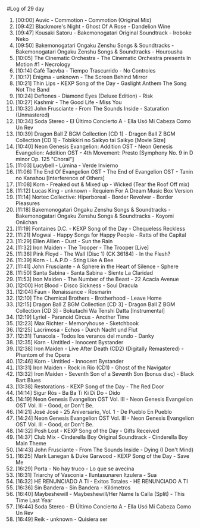 #Log of 29 day

1. [00:00] Auvic - Commotion - Commotion (Original Mix)
1. [09:42] Blackmore's Night - Ghost Of A Rose - Dandelion Wine
1. [09:47] Kousaki Satoru - Bakemonogatari Original Soundtrack - Iroboke Neko
1. [09:50] Bakemonogatari Ongaku Zenshu Songs & Soundtracks - Bakemonogatari Ongaku Zenshu Songs & Soundtracks - Hourousha
1. [10:05] The Cinematic Orchestra - The Cinematic Orchestra presents In Motion #1 - Necrology
1. [10:14] Café Tacvba - Tiempo Trascurrido - No Controles
1. [10:17] Enigma - unknown - The Screen Behind Mirror
1. [10:21] Thin Lips - KEXP Song of the Day - Gaslight Anthem The Song Not The Band
1. [10:24] Deftones - Diamond Eyes (Deluxe Edition) - Risk
1. [10:27] Kashmir - The Good Life - Miss You
1. [10:32] John Frusciante - From The Sounds Inside - Saturation (Unmastered)
1. [10:34] Soda Stereo - El Último Concierto A - Ella Usó Mi Cabeza Como Un Rev
1. [10:39] Dragon Ball Z BGM Collection [CD 1] - Dragon Ball Z BGM Collection [CD 1] - Tobikkiri no Saikyo tai Saikyo [Movie Size]
1. [10:40] Neon Genesis Evangelion: Addition OST - Neon Genesis Evangelion: Addition OST - 4th Movement: Presto [Symphony No. 9 in D minor Op. 125 "Choral"]
1. [11:03] Lucybell - Lúmina - Verde Invierno
1. [11:06] The End Of Evangelion OST - The End of Evangelion OST - Tanin no Kanshou [Interference of Others]
1. [11:08] Korn - Freaked out & Mixed up - Wicked (Tear the Roof Off mix)
1. [11:12] Lucas King - unknown - Requiem For A Dream Music Box Version
1. [11:14] Nortec Collective: Hiperboreal - Border Revolver - Border Pleasures
1. [11:18] Bakemonogatari Ongaku Zenshu Songs & Soundtracks - Bakemonogatari Ongaku Zenshu Songs & Soundtracks - Koyomi Oniichan
1. [11:19] Fontaines D.C. - KEXP Song of the Day - Chequeless Reckless
1. [11:21] Mogwai - Happy Songs for Happy People - Ratts of the Capital
1. [11:29] Ellen Allien - Dust - Sun the Rain
1. [11:32] Iron Maiden - The Trooper - The Trooper [Live]
1. [11:36] Pink Floyd - The Wall (Disc 1) (CK 36184) - In the Flesh?
1. [11:39] Korn - L.A.P.D - Sting Like A Bee
1. [11:41] John Frusciante - A Sphere in the Heart of Silence - Sphere
1. [11:50] Santa Sabina - Santa Sabina - Siente La Claridad
1. [11:53] Iron Maiden - The Number of the Beast - 22 Acacia Avenue
1. [12:00] Hot Blood - Disco Sickness - Soul Dracula
1. [12:04] Faun - Renaissance - Rosmarin
1. [12:10] The Chemical Brothers - Brotherhood - Leave Home
1. [12:15] Dragon Ball Z BGM Collection [CD 3] - Dragon Ball Z BGM Collection [CD 3] - Bokutachi Wa Tenshi Datta [Instrumental]
1. [12:19] Lyriel - Paranoid Circus - Another Time
1. [12:23] Max Richter - Memoryhouse - Sketchbook
1. [12:25] Lacrimosa - Echos - Durch Nacht und Flut
1. [12:31] Tunacola - Todos los veranos del mundo - Danky
1. [12:35] Korn - Untitled - Innocent Bystander
1. [12:38] Iron Maiden - Live After Death (CD2) (Digitally Remastered) - Phantom of the Opera
1. [12:46] Korn - Untitled - Innocent Bystander
1. [13:31] Iron Maiden - Rock in Rio (CD1) - Ghost of the Navigator
1. [13:32] Iron Maiden - Seventh Son of a Seventh Son (bonus disc) - Black Bart Blues
1. [13:38] Restorations - KEXP Song of the Day - The Red Door
1. [14:14] Sigur Rós - Ba Ba Ti Ki Di Do - Dido
1. [14:19] Neon Genesis Evangelion OST Vol. III - Neon Genesis Evangelion OST Vol. III - Good, or Don't Be.
1. [14:21] José José - 25 Aniversario, Vol. 1 - De Pueblo En Pueblo
1. [14:24] Neon Genesis Evangelion OST Vol. III - Neon Genesis Evangelion OST Vol. III - Good, or Don't Be.
1. [14:32] Posh Lost - KEXP Song of the Day - Gifts Received
1. [14:37] Club Mix - Cinderella Boy Original Soundtrack - Cinderella Boy Main Theme
1. [14:43] John Frusciante - From The Sounds Inside - Dying (I Don't Mind)
1. [16:25] Mark Lanegan & Duke Garwood - KEXP Song of the Day - Save Me
1. [16:29] Porta - No hay truco - Lo que se avecina
1. [16:31] Triarchy of Vasconia - Iluntasunaren Itzulera - Sua
1. [16:32] HE RENUNCIADO A TI - Exitos Totales - HE RENUNCIADO A TI
1. [16:36] Sin Bandera - Sin Bandera - Kilómetros
1. [16:40] Maybeshewill - Maybeshewill/Her Name Is Calla (Split) - This Time Last Year
1. [16:44] Soda Stereo - El Último Concierto A - Ella Usó Mi Cabeza Como Un Rev
1. [16:49] Reik - unknown - Quisiera ser
